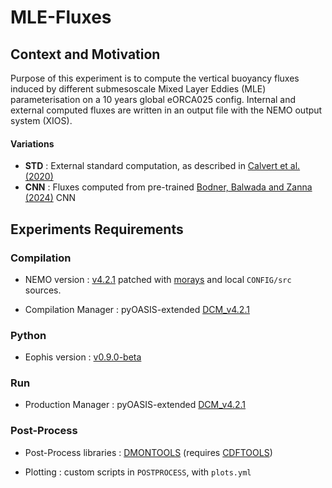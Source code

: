 # MLE-Fluxes


## Context and Motivation

Purpose of this experiment is to compute the vertical buoyancy fluxes induced by different submesoscale Mixed Layer Eddies (MLE) parameterisation on a 10 years global eORCA025 config.
Internal and external computed fluxes are written in an output file with the NEMO output system (XIOS).

#### Variations
- **STD** : External standard computation, as described in [Calvert et al. (2020)](https://doi.org/10.1016/j.ocemod.2020.101678)
- **CNN** : Fluxes computed from pre-trained [Bodner, Balwada and Zanna (2024)]() CNN

## Experiments Requirements


### Compilation

- NEMO version : [v4.2.1](https://forge.nemo-ocean.eu/nemo/nemo/-/releases/4.2.1) patched with [morays](https://github.com/morays-community/morays-doc/tree/main/nemo_src) and local `CONFIG/src` sources.

- Compilation Manager : pyOASIS-extended [DCM_v4.2.1](https://github.com/alexis-barge/DCM/releases/tag/v4.2.1)


### Python

- Eophis version : [v0.9.0-beta](https://github.com/alexis-barge/eophis/tree/v0.9.0-beta)


### Run

- Production Manager : pyOASIS-extended [DCM_v4.2.1](https://github.com/alexis-barge/DCM/releases/tag/v4.2.1)


### Post-Process

- Post-Process libraries : [DMONTOOLS](https://github.com/alexis-barge/DMONTOOLS) (requires [CDFTOOLS](https://github.com/meom-group/CDFTOOLS))
  
- Plotting : custom scripts in `POSTPROCESS`, with `plots.yml`
